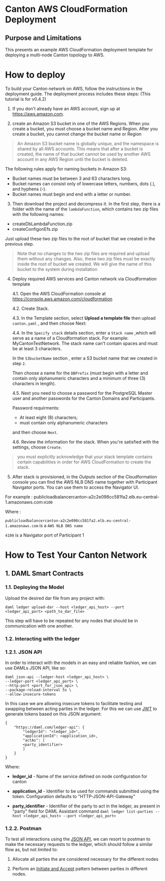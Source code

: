 # Canton AWS CloudFormation Deployment

## Purpose and Limitations

This presents an example AWS CloudFormation deployment template for deploying a multi-node Canton topology to AWS.



# How to deploy

To build your Canton network on AWS, follow the instructions in the deployment guide. The deployment process includes these steps: (This tutorial is for v0.4.2)

1. If you don't already have an AWS account, sign up at https://aws.amazon.com.

2.  create an Amazon S3 bucket in one of the AWS Regions. When you create a bucket, you must choose a bucket name and Region. After you create a bucket, you cannot change the bucket name or Region
> An Amazon S3 bucket name is globally unique, and the namespace is shared by all AWS accounts. This means that after a bucket is created, the name of that bucket cannot be used by another AWS account in any AWS Region until the bucket is deleted.

The following rules apply for naming buckets in Amazon S3:
- Bucket names must be between 3 and 63 characters long.
- Bucket names can consist only of lowercase letters, numbers, dots (.), and hyphens (-).
- Bucket names must begin and end with a letter or number.

3. Then download the project and decompress it. In the first step, there is a folder with the name of the `lambdaFunction`, which contains two zip files with the following names:
- createDbLambdaFunction.zip
- createConfigonEfs.zip
  
Just upload these two zip files to the root of bucket that we created in the previous step.
 > Note that no changes to the two zip files are required and upload them without any changes. Also, these two zip files must be exactly inside the root of bucket we created. We will give the name of this bucket to the system during installation



4. Deploy required AWS services and Canton network via Cloudformation template
   
   4.1. Open the AWS CloudFormation console at https://console.aws.amazon.com/cloudformation 
   
   4.2. Create Stack.
   
   4.3. In the Template section, select **Upload a template file** then upload `canton.yaml` , and then choose Next:

   4.4. In the `Specify stack` details section, enter a `Stack name` ,which will serve as a name of a Cloudformation stack. For example:  MyCantonTestNetwork. The stack name can't contain spaces and must be at least 3 characters. 
   
   In the `S3bucketName` section ,  enter a S3 bucket name that we created in step `2`. 
   
   Then choose a name for the `DBPrefix` (must begin with a letter and contain only alphanumeric characters and a minimum of three (3) characters in length). 

   4.5. Next you need to choose a password for the PostgreSQL Master user and another passwords for the Canton Domains and Participants.

   Password requirments:
   - At least eight (8) characters;
   - must contain only alphanumeric characters
  
   and then choose `Next`.

   4.6. Review the information for the stack. When you're satisfied with the settings, choose `Create`.

> you must explicitly acknowledge that your stack template contains certain capabilities in order for AWS CloudFormation to create the stack.

  

5. After stack is provisioned, in the _Outputs_ section of the Cloudformation console you can find the AWS NLB DNS name together with Participant Navigator ports. You can use them to access the Navigator UI. 

For example : publicloadbalancercanton-a2c2e098cc581fa2.elb.eu-central-1.amazonaws.com:`4100` 


Where : 

`publicloadbalancercanton-a2c2e098cc581fa2.elb.eu-central-1.amazonaws.com` is a `AWS NLB DNS name`

`4100` is a Navigator port of Participant 1

# How to Test Your Canton Network

## 1. DAML Smart Contracts

### 1.1. Deploying the Model

Upload the desired dar file from any project with:

  

`daml ledger upload-dar --host <ledger_api_host> --port <ledger_api_port> <path_to_dar_file>`

  

This step will have to be repeated for any nodes that should be in communication with one another.

  

### 1.2. Interacting with the ledger

### 1.2.1. JSON API

In order to interact with the models in an easy and reliable fashion, we can use DAMLs JSON API, like so:

  

    daml json-api --ledger-host <ledger_api_host> \
    --ledger-port <ledger_api_port> \  
    --http-port <port_for_json_api> \   
    --package-reload-interval 5s \
    --allow-insecure-tokens

  
  

In this case we are allowing insecure tokens to facilitate testing and swapping between acting parties in the ledger. For this we can use [JWT](https://jwt.io/) to generate tokens based on this JSON argument:

  
  

    {
	    "https://daml.com/ledger-api": {   
		    "ledgerId": "<ledger_id>",
		    "applicationId": <application_id>,
		    "actAs": [
		    <party_identifier>
		    ]
	    }
    }

  
  

Where:

-  __ledger_id__ - Name of the service defined on node configuration for canton

-  __application_id__ - Identifier to be used for commands submitted using the token. Configuration defaults to "HTTP-JSON-API-Gateway"

-  __party_identifier__ - Identifier of the party to act in the ledger, as present in "party" field for DAML Assistant command `daml ledger list-parties --host <ledger_api_host> --port <ledger_api_port>`

  
  

### 1.2.2. Postman

To test all interactions using the [JSON API](https://docs.daml.com/json-api/), we can resort to postman to make the necessary requests to the ledger, which should follow a similar flow as, but not limited to:

1. Allocate all parties the are considered necessary for the different nodes

2. Perform an [Initiate and Accept](https://docs.daml.com/daml/patterns/initaccept.html#initiate-and-accept) pattern between parties in different nodes.
